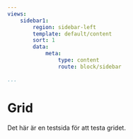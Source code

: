 ```yaml
---
views:
    sidebar1:
        region: sidebar-left
        template: default/content
        sort: 1
        data:
            meta:
                type: content
                route: block/sidebar

...
```

Grid
==============
Det här är en testsida för att testa gridet.
